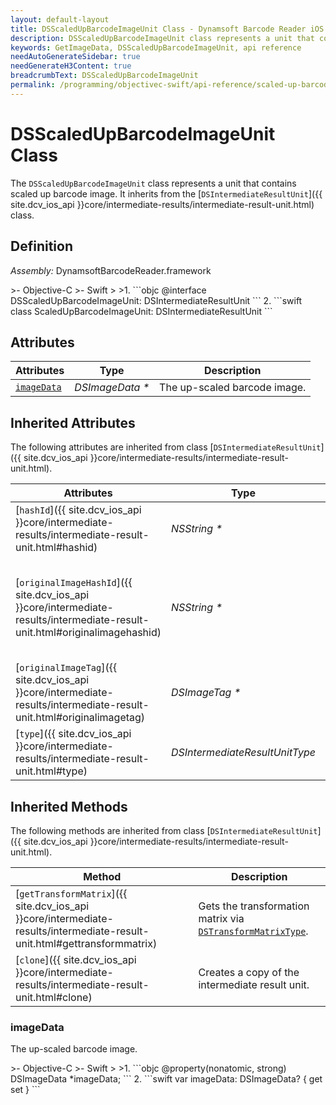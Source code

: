 ```yaml
---
layout: default-layout
title: DSScaledUpBarcodeImageUnit Class - Dynamsoft Barcode Reader iOS Edition
description: DSScaledUpBarcodeImageUnit class represents a unit that contains scaled up barcode image. It inherits from the DSIntermediateResultUnit class.
keywords: GetImageData, DSScaledUpBarcodeImageUnit, api reference
needAutoGenerateSidebar: true
needGenerateH3Content: true
breadcrumbText: DSScaledUpBarcodeImageUnit
permalink: /programming/objectivec-swift/api-reference/scaled-up-barcode-image-unit.html
---
```


# DSScaledUpBarcodeImageUnit Class

The `DSScaledUpBarcodeImageUnit` class represents a unit that contains scaled up barcode image. It inherits from the [`DSIntermediateResultUnit`]({{ site.dcv_ios_api }}core/intermediate-results/intermediate-result-unit.html) class.

## Definition

*Assembly:* DynamsoftBarcodeReader.framework

<div class="sample-code-prefix"></div>
>- Objective-C
>- Swift
>
>1. 
```objc
@interface DSScaledUpBarcodeImageUnit: DSIntermediateResultUnit
```
2. 
```swift
class ScaledUpBarcodeImageUnit: DSIntermediateResultUnit
```

## Attributes

| Attributes    | Type | Description |
| ------------- | ---- | ----------- |
| [`imageData`](#imagedata) | *DSImageData \** | The up-scaled barcode image. |

## Inherited Attributes

The following attributes are inherited from class [`DSIntermediateResultUnit`]({{ site.dcv_ios_api }}core/intermediate-results/intermediate-result-unit.html).

| Attributes | Type | Description |
| ---------- | ---- | ----------- |
| [`hashId`]({{ site.dcv_ios_api }}core/intermediate-results/intermediate-result-unit.html#hashid) | *NSString \** | The hash ID of the unit. |
| [`originalImageHashId`]({{ site.dcv_ios_api }}core/intermediate-results/intermediate-result-unit.html#originalimagehashid) | *NSString \** | The hash ID of the original image. You can use this ID to get the original image via [`DSIntermediateResultManager`]({{ site.dcv_ios_api }}core/intermediate-results/intermediate-result-manager.html) class. |
| [`originalImageTag`]({{ site.dcv_ios_api }}core/intermediate-results/intermediate-result-unit.html#originalimagetag) | *DSImageTag \** | The image tag of the original image. |
| [`type`]({{ site.dcv_ios_api }}core/intermediate-results/intermediate-result-unit.html#type) | *DSIntermediateResultUnitType* | The type of the intermediate result unit. |

## Inherited Methods

The following methods are inherited from class [`DSIntermediateResultUnit`]({{ site.dcv_ios_api }}core/intermediate-results/intermediate-result-unit.html).

| Method | Description |
|------- |-------------|
| [`getTransformMatrix`]({{ site.dcv_ios_api }}core/intermediate-results/intermediate-result-unit.html#gettransformmatrix) | Gets the transformation matrix via [`DSTransformMatrixType`]({{site.dcv_enumerations}}core/transform-matrix-type.html). |
| [`clone`]({{ site.dcv_ios_api }}core/intermediate-results/intermediate-result-unit.html#clone) | Creates a copy of the intermediate result unit. |

### imageData

The up-scaled barcode image.

<div class="sample-code-prefix"></div>
>- Objective-C
>- Swift
>
>1. 
```objc
@property(nonatomic, strong) DSImageData *imageData;
```
2. 
```swift
var imageData: DSImageData? { get set }
```
